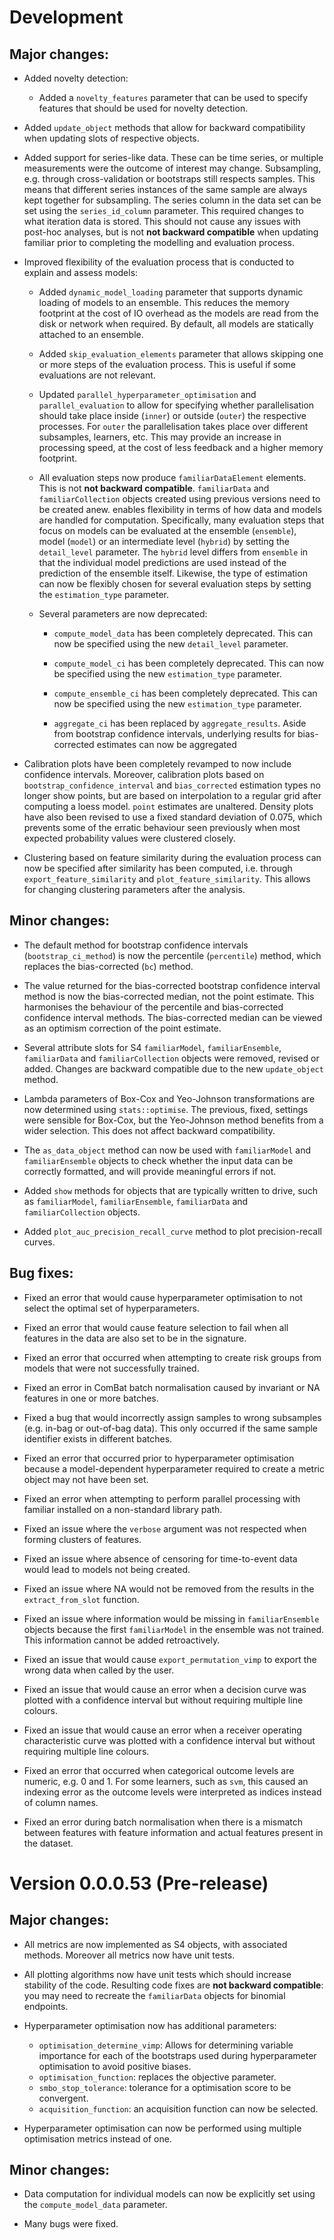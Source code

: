 # Development

## Major changes:

* Added novelty detection:
    * Added a `novelty_features` parameter that can be used to specify features
    that should be used for novelty detection.

* Added `update_object` methods that allow for backward compatibility when
updating slots of respective objects.

* Added support for series-like data. These can be time series, or multiple
measurements were the outcome of interest may change. Subsampling, e.g. through
cross-validation or bootstraps still respects samples. This means that different
series instances of the same sample are always kept together for subsampling.
The series column in the data set can be set using the `series_id_column`
parameter. This required changes to what iteration data is stored. This should
not cause any issues with post-hoc analyses, but is not **not backward
compatible** when updating familiar prior to completing the modelling and
evaluation process.

* Improved flexibility of the evaluation process that is conducted to explain
and assess models:
    * Added `dynamic_model_loading` parameter that supports dynamic loading of
    models to an ensemble. This reduces the memory footprint at the cost of IO
    overhead as the models are read from the disk or network when required. By
    default, all models are statically attached to an ensemble.
    
    * Added `skip_evaluation_elements` parameter that allows skipping one or
    more steps of the evaluation process. This is useful if some evaluations are
    not relevant.
    
    * Updated `parallel_hyperparameter_optimisation` and `parallel_evaluation`
    to allow for specifying whether parallelisation should take place inside
    (`inner`) or outside (`outer`) the respective processes. For `outer` the
    parallelisation takes place over different subsamples, learners, etc. This
    may provide an increase in processing speed, at the cost of less feedback
    and a higher memory footprint.
    
    * All evaluation steps now produce `familiarDataElement` elements. This is
    not **not backward compatible**. `familiarData` and `familiarCollection`
    objects created using previous versions need to be created anew. enables
    flexibility in terms of how data and models are handled for computation.
    Specifically, many evaluation steps that focus on models can be evaluated at
    the ensemble (`ensemble`), model (`model`) or an intermediate level
    (`hybrid`) by setting the `detail_level` parameter. The `hybrid` level
    differs from `ensemble` in that the individual model predictions are used
    instead of the prediction of the ensemble itself. Likewise, the type of
    estimation can now be flexibly chosen for several evaluation steps by
    setting the `estimation_type` parameter.
    
    * Several parameters are now deprecated:
    
        * `compute_model_data` has been completely deprecated. This can now be
        specified using the new `detail_level` parameter.
        
        * `compute_model_ci` has been completely deprecated. This can now be
        specified using the new `estimation_type` parameter.
        
        * `compute_ensemble_ci` has been completely deprecated. This can now be
        specified using the new `estimation_type` parameter.
        
        * `aggregate_ci` has been replaced by `aggregate_results`. Aside from
        bootstrap confidence intervals, underlying results for bias-corrected
        estimates can now be aggregated
        
* Calibration plots have been completely revamped to now include confidence
intervals. Moreover, calibration plots based on `bootstrap_confidence_interval`
and `bias_corrected` estimation types no longer show points, but are based on
interpolation to a regular grid after computing a loess model. `point` estimates
are unaltered. Density plots have also been revised to use a fixed standard
deviation of 0.075, which prevents some of the erratic behaviour seen previously
when most expected probability values were clustered closely.

* Clustering based on feature similarity during the evaluation process can now
be specified after similarity has been computed, i.e. through
`export_feature_similarity` and `plot_feature_similarity`. This allows for
changing clustering parameters after the analysis.

## Minor changes:

* The default method for bootstrap confidence intervals (`bootstrap_ci_method`)
is now the percentile (`percentile`) method, which replaces the bias-corrected
(`bc`) method.

* The value returned for the bias-corrected bootstrap confidence interval method
is now the bias-corrected median, not the point estimate. This harmonises the
behaviour of the percentile and bias-corrected confidence interval methods. The
bias-corrected median can be viewed as an optimism correction of the point
estimate.

* Several attribute slots for S4 `familiarModel`, `familiarEnsemble`,
`familiarData` and `familiarCollection` objects were removed, revised or added.
Changes are backward compatible due to the new `update_object` method.

* Lambda parameters of Box-Cox and Yeo-Johnson transformations are now
determined using `stats::optimise`. The previous, fixed, settings were sensible
for Box-Cox, but the Yeo-Johnson method benefits from a wider selection. This
does not affect backward compatibility.

* The `as_data_object` method can now be used with `familiarModel` and
`familiarEnsemble` objects to check whether the input data can be correctly
formatted, and will provide meaningful errors if not.

* Added `show` methods for objects that are typically written to drive, such as
`familiarModel`, `familiarEnsemble`, `familiarData` and `familiarCollection`
objects.

* Added `plot_auc_precision_recall_curve` method to plot precision-recall
curves.


## Bug fixes:
* Fixed an error that would cause hyperparameter optimisation to not select the
optimal set of hyperparameters.

* Fixed an error that would cause feature selection to fail when all features in
the data are also set to be in the signature.

* Fixed an error that occurred when attempting to create risk groups from models
that were not successfully trained.

* Fixed an error in ComBat batch normalisation caused by invariant or NA
features in one or more batches.

* Fixed a bug that would incorrectly assign samples to wrong subsamples (e.g.
in-bag or out-of-bag data). This only occurred if the same sample identifier
exists in different batches.

* Fixed an error that occurred prior to hyperparameter optimisation because a
model-dependent hyperparameter required to create a metric object may not have
been set.

* Fixed an error when attempting to perform parallel processing with familiar
installed on a non-standard library path.

* Fixed an issue where the `verbose` argument was not respected when forming
clusters of features.

* Fixed an issue where absence of censoring for time-to-event data would lead to
models not being created.

* Fixed an issue where NA would not be removed from the results in the
`extract_from_slot` function.

* Fixed an issue where information would be missing in `familiarEnsemble`
objects because the first `familiarModel` in the ensemble was not trained. This
information cannot be added retroactively.

* Fixed an issue that would cause `export_permutation_vimp` to export the wrong
data when called by the user.

* Fixed an issue that would cause an error when a decision curve was plotted
with a confidence interval but without requiring multiple line colours.

* Fixed an issue that would cause an error when a receiver operating
characteristic curve was plotted with a confidence interval but without
requiring multiple line colours.

* Fixed an error that occurred when categorical outcome levels are numeric, e.g.
0 and 1. For some learners, such as `svm`, this caused an indexing error as the
outcome levels were interpreted as indices instead of column names.

* Fixed an error during batch normalisation when there is a mismatch between
features with feature information and actual features present in the dataset.

# Version 0.0.0.53 (Pre-release)

## Major changes:
* All metrics are now implemented as S4 objects, with associated methods.
Moreover all metrics now have unit tests.

* All plotting algorithms now have unit tests which should increase stability of
the code. Resulting code fixes are **not backward compatible**: you may need to
recreate the `familiarData` objects for binomial endpoints.

* Hyperparameter optimisation now has additional parameters:
    * `optimisation_determine_vimp`: Allows for determining variable importance
    for each of the bootstraps used during hyperparameter optimisation to avoid
    positive biases.
    * `optimisation_function`: replaces the objective parameter.
    * `smbo_stop_tolerance`: tolerance for a optimisation score to be convergent.
    * `acquisition_function`: an acquisition function can now be selected.

* Hyperparameter optimisation can now be performed using multiple optimisation metrics instead of one.



## Minor changes:
* Data computation for individual models can now be explicitly set using the
`compute_model_data` parameter.

* Many bugs were fixed.
